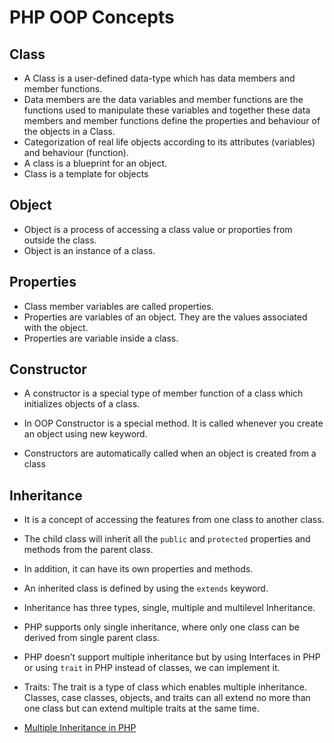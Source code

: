 # PHP OOP Concepts 
## Class
 - A Class is a user-defined data-type which has data members and member functions.
 - Data members are the data variables and member functions are the functions used to manipulate these variables and together these data members and member functions define the properties and behaviour of the objects in a Class.
 - Categorization of real life objects according to its attributes (variables) and behaviour (function).
- A class is a blueprint for an object.  
 - Class is a template for objects


 ## Object
 - Object is a process of accessing a class value or proporties from outside the class.
 - Object is an instance of a class.

  ## Properties
  - Class member variables are called properties.
  - Properties are variables of an object. They are the values associated with the object. 
  - Properties are variable inside a class.


  ## Constructor
- A constructor is a special type of member function of a class which initializes objects of a class.

- In OOP Constructor is a special method. It is called whenever you create an object using new keyword. 

- Constructors are automatically called when an object is created from a class

## Inheritance
- It is a concept of accessing the features from one class to another class.
- The child class will inherit all the `public` and `protected` properties and methods from the parent class. 
- In addition, it can have its own properties and methods.

- An inherited class is defined by using the `extends` keyword.
- Inheritance has three types, single, multiple and multilevel Inheritance.
- PHP supports only single inheritance, where only one class can be derived from single parent class.

- PHP doesn’t support multiple inheritance but by using Interfaces in PHP or using  `trait` in PHP instead of classes, we can implement it.

- Traits: The trait is a type of class which enables multiple inheritance. Classes, case classes, objects, and traits can all extend no more than one class but can extend multiple traits at the same time.

- [Multiple Inheritance in PHP](https://www.geeksforgeeks.org/multiple-inheritance-in-php/)